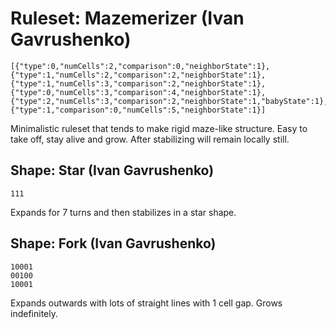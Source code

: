 # Ruleset: Mazemerizer (Ivan Gavrushenko)
```
[{"type":0,"numCells":2,"comparison":0,"neighborState":1},{"type":1,"numCells":2,"comparison":2,"neighborState":1},{"type":1,"numCells":3,"comparison":2,"neighborState":1},{"type":0,"numCells":3,"comparison":4,"neighborState":1},{"type":2,"numCells":3,"comparison":2,"neighborState":1,"babyState":1},{"type":1,"comparison":0,"numCells":5,"neighborState":1}]
```

Minimalistic ruleset that tends to make rigid maze-like structure. Easy to take off, stay alive and grow. After stabilizing will remain locally still.

## Shape: Star (Ivan Gavrushenko)
```
111
```

Expands for 7 turns and then stabilizes in a star shape.

## Shape: Fork (Ivan Gavrushenko)
```
10001
00100
10001
```

Expands outwards with lots of straight lines with 1 cell gap. Grows indefinitely.